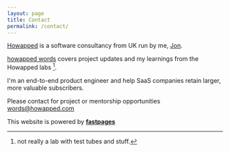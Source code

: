 ```yaml
---
layout: page
title: Contact
permalink: /contact/
---
```


[Howapped](http://howapped.com) is a software consultancy from UK run by me, <a href='https://www.linkedin.com/in/jonwhittlestone/' target='_blank'>Jon</a>.

[howapped words](http://words.howapped.com) covers project updates and my learnings from the Howapped labs [^1].

I'm an end-to-end product engineer and help SaaS companies retain larger, more valuable subscribers.

Please contact for project or mentorship opportunities [words@howapped.com](mailto:words@howapped.com)

This website is powered by **[fastpages](https://github.com/fastai/fastpages)** 


[^1]: not really a lab with test tubes and stuff.
